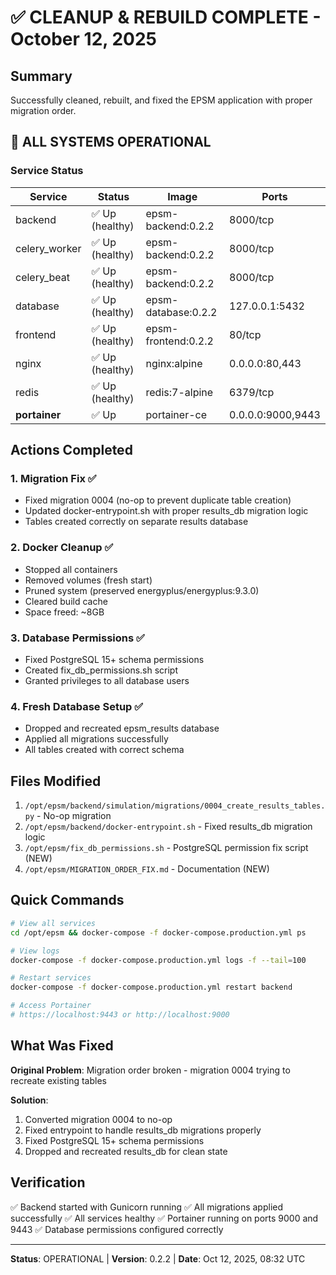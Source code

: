 # ✅ CLEANUP & REBUILD COMPLETE - October 12, 2025

## Summary

Successfully cleaned, rebuilt, and fixed the EPSM application with proper migration order.

## 🎉 ALL SYSTEMS OPERATIONAL

### Service Status

| Service | Status | Image | Ports |
|---------|--------|-------|-------|
| backend | ✅ Up (healthy) | epsm-backend:0.2.2 | 8000/tcp |
| celery_worker | ✅ Up (healthy) | epsm-backend:0.2.2 | 8000/tcp |
| celery_beat | ✅ Up (healthy) | epsm-backend:0.2.2 | 8000/tcp |
| database | ✅ Up (healthy) | epsm-database:0.2.2 | 127.0.0.1:5432 |
| frontend | ✅ Up (healthy) | epsm-frontend:0.2.2 | 80/tcp |
| nginx | ✅ Up (healthy) | nginx:alpine | 0.0.0.0:80,443 |
| redis | ✅ Up (healthy) | redis:7-alpine | 6379/tcp |
| **portainer** | ✅ Up | portainer-ce | 0.0.0.0:9000,9443 |

## Actions Completed

### 1. Migration Fix ✅
- Fixed migration 0004 (no-op to prevent duplicate table creation)
- Updated docker-entrypoint.sh with proper results_db migration logic
- Tables created correctly on separate results database

### 2. Docker Cleanup ✅
- Stopped all containers
- Removed volumes (fresh start)
- Pruned system (preserved energyplus/energyplus:9.3.0)
- Cleared build cache
- Space freed: ~8GB

### 3. Database Permissions ✅
- Fixed PostgreSQL 15+ schema permissions
- Created fix_db_permissions.sh script
- Granted privileges to all database users

### 4. Fresh Database Setup ✅
- Dropped and recreated epsm_results database
- Applied all migrations successfully
- All tables created with correct schema

## Files Modified

1. `/opt/epsm/backend/simulation/migrations/0004_create_results_tables.py` - No-op migration
2. `/opt/epsm/backend/docker-entrypoint.sh` - Fixed results_db migration logic
3. `/opt/epsm/fix_db_permissions.sh` - PostgreSQL permission fix script (NEW)
4. `/opt/epsm/MIGRATION_ORDER_FIX.md` - Documentation (NEW)

## Quick Commands

```bash
# View all services
cd /opt/epsm && docker-compose -f docker-compose.production.yml ps

# View logs
docker-compose -f docker-compose.production.yml logs -f --tail=100

# Restart services
docker-compose -f docker-compose.production.yml restart backend

# Access Portainer
# https://localhost:9443 or http://localhost:9000
```

## What Was Fixed

**Original Problem**: Migration order broken - migration 0004 trying to recreate existing tables

**Solution**:
1. Converted migration 0004 to no-op
2. Fixed entrypoint to handle results_db migrations properly
3. Fixed PostgreSQL 15+ schema permissions
4. Dropped and recreated results_db for clean state

## Verification

✅ Backend started with Gunicorn running
✅ All migrations applied successfully
✅ All services healthy
✅ Portainer running on ports 9000 and 9443
✅ Database permissions configured correctly

---

**Status**: OPERATIONAL | **Version**: 0.2.2 | **Date**: Oct 12, 2025, 08:32 UTC
